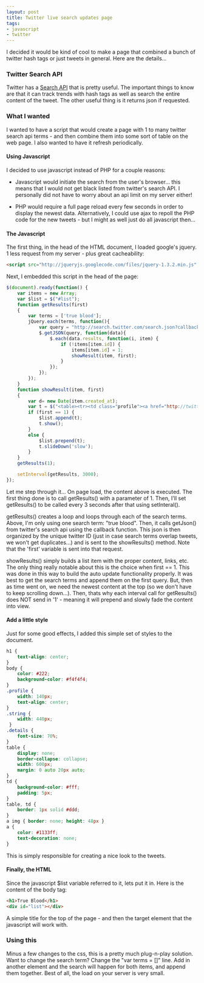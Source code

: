 ```yaml
---
layout: post
title: Twitter live search updates page
tags:
- javascript
- twitter
---
```


I decided it would be kind of cool to make a page that combined a bunch of twitter hash tags or just tweets in general.  Here are the details...

### Twitter Search API

Twitter has a [Search API](http://apiwiki.twitter.com/Twitter-Search-API-Method%3A-search) that is pretty useful.  The important things to know are that it can track trends with hash tags as well as search the entire content of the tweet.  The other useful thing is it returns json if requested.

### What I wanted

I wanted to have a script that would create a page with 1 to many twitter search api terms - and then combine them into some sort of table on the web page.  I also wanted to have it refresh periodically.

#### Using Javascript

I decided to use javascript instead of PHP for a couple reasons:


  * Javascript would initiate the search from the user's browser... this means that I would not get black listed from twitter's search API.  I personally did not have to worry about an api limit on my server either!


  * PHP would require a full page reload every few seconds in order to display the newest data.  Alternatively, I could use ajax to repoll the PHP code for the new tweets - but I might as well just do all javascript then...


#### The Javascript

The first thing, in the head of the HTML document, I loaded google's jquery.  1 less request from my server - plus great cacheability:

```html
<script src="http://jqueryjs.googlecode.com/files/jquery-1.3.2.min.js" type="text/javascript"></script>
```

Next, I embedded this script in the head of the page:

```javascript
$(document).ready(function() {
    var items = new Array;
    var $list = $("#list");
    function getResults(first)
    {
        var terms = ['true blood'];
        jQuery.each(terms, function(){
            var query = "http://search.twitter.com/search.json?callback=?&q;=" + escape(this);
            $.getJSON(query, function(data){
                $.each(data.results, function(i, item) {
                    if (!items[item.id]) {
                        items[item.id] = 1;
                        showResult(item, first);
                    }
                });
            });
        });
    }
    function showResult(item, first)
    {
        var d= new Date(item.created_at);
        var t = $("<table><tr><td class="profile"><a href="http://twitter.com/" + item.from_user + "" target="_blank"><img src="" + item.profile_image_url + ""></img><br></br>@" + item.from_user + "</a></td><td class="string">" + item.text + "</td></tr><tr class="details"><td>From: " + $('<textarea></textarea>').html(item.source).val()+ "</td><td>" + d + "</td></tr></table>");
        if (first == 1) {
            $list.append(t);
            t.show();
        }
        else {
            $list.prepend(t);
            t.slideDown('slow');
        }
    }
    getResults(1);

    setInterval(getResults, 3000);
});
```


Let me step through it... On page load, the content above is executed.  The first thing done is to call getResults() with a parameter of 1.  Then, I'll set getResults() to be called every 3 seconds after that using setInteral().

getResults() creates a loop and loops through each of the search terms. Above, I'm only using one search term: "true blood".  Then, it calls getJson() from twitter's search api using the callback function.  This json is then organized by the unique twitter ID (just in case search terms overlap tweets, we won't get duplicates...) and is sent to the showResults() method.  Note that the 'first' variable is sent into that request.

showResults() simply builds a list item with the proper content, links, etc.  The only thing really notable about this is the choice when first == 1.  This was done in this way to build the auto update functionality properly.  It was best to get the search terms and append them on the first query.  But, then as time went on, we need the newest content at the top (so we don't have to keep scrolling down...).  Then, thats why each interval call for getResults() does NOT send in '1' - meaning it will prepend and slowly fade the content into view.

#### Add a little style

Just for some good effects, I added this simple set of styles to the document.

```css
h1 {
    text-align: center;
}
body {
    color: #222;
    background-color: #f4f4f4;
}
.profile {
    width: 140px;
    text-align: center;
}
.string {
    width: 440px;
 }
.details {
    font-size: 70%;
}
table {
    display: none;
    border-collapse: collapse;
    width: 600px;
    margin: 0 auto 20px auto;
}
td {
    background-color: #fff;
    padding: 5px;
}
table, td {
    border: 1px solid #ddd;
}
a img { border: none; height: 48px }
a {
    color: #1133ff;
    text-decoration: none;
}
```
    
This is simply responsible for creating a nice look to the tweets.

#### Finally, the HTML

Since the javascript $list variable referred to it, lets put it in.  Here is the content of the body tag:
    
```html
<h1>True Blood</h1>
<div id="list"></div>
```

A simple title for the top of the page - and then the target element that the javascript will work with.

### Using this

Minus a few changes to the css, this is a pretty much plug-n-play solution.  Want to change the search term?  Change the "var terms = []" line.  Add in another element and the search will happen for both items, and append them together.  Best of all, the load on your server is very small.
